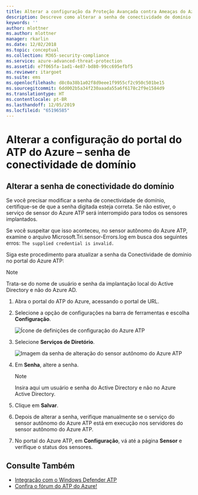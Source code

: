 ```yaml
---
title: Alterar a configuração da Proteção Avançada contra Ameaças do Azure – senha de conectividade de domínio | Microsoft Docs
description: Descreve como alterar a senha de conectividade de domínio no sensor autônomo do Azure ATP.
keywords: ''
author: mlottner
ms.author: mlottner
manager: rkarlin
ms.date: 12/02/2018
ms.topic: conceptual
ms.collection: M365-security-compliance
ms.service: azure-advanced-threat-protection
ms.assetid: e7f065fa-1ad1-4e87-bd80-99cc695efbf5
ms.reviewer: itargoet
ms.suite: ems
ms.openlocfilehash: d8c0a38b1a02f8d9eee1f9955cf2c950c501be15
ms.sourcegitcommit: 6dd002b5a34f230aaada55a6f6178c2f9e1584d9
ms.translationtype: HT
ms.contentlocale: pt-BR
ms.lasthandoff: 12/05/2019
ms.locfileid: "65196585"
---
```

# <a name="change-azure-atp-portal-configuration---domain-connectivity-password"></a>Alterar a configuração do portal do ATP do Azure – senha de conectividade de domínio



## <a name="change-the-domain-connectivity-password"></a>Alterar a senha de conectividade do domínio
Se você precisar modificar a senha de conectividade de domínio, certifique-se de que a senha digitada esteja correta. Se não estiver, o serviço de sensor do Azure ATP será interrompido para todos os sensores implantados.

Se você suspeitar que isso aconteceu, no sensor autônomo do Azure ATP, examine o arquivo Microsoft.Tri.sensor-Errors.log em busca dos seguintes erros: `The supplied credential is invalid.`

Siga este procedimento para atualizar a senha da Conectividade de domínio no portal do Azure ATP:

> [!NOTE]
> Trata-se do nome de usuário e senha da implantação local do Active Directory e não do Azure AD.

1. Abra o portal do ATP do Azure, acessando o portal de URL.

2. Selecione a opção de configurações na barra de ferramentas e escolha **Configuração**.

   ![Ícone de definições de configuração do Azure ATP](media/atp-config-menu.png)

3. Selecione **Serviços de Diretório**.

   ![Imagem da senha de alteração do sensor autônomo do Azure ATP](media/directory-services.png)

4. Em **Senha**, altere a senha.

   > [!NOTE]
   > Insira aqui um usuário e senha do Active Directory e não no Azure Active Directory.

5. Clique em **Salvar**.

6. Depois de alterar a senha, verifique manualmente se o serviço do sensor autônomo do Azure ATP está em execução nos servidores do sensor autônomo do Azure ATP.

7. No portal do Azure ATP, em **Configuração**, vá até a página **Sensor** e verifique o status dos sensores.

## <a name="see-also"></a>Consulte Também

- [Integração com o Windows Defender ATP](integrate-wd-atp.md)
- [Confira o fórum do ATP do Azure!](https://aka.ms/azureatpcommunity)
